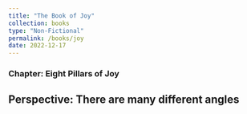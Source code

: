 ```yaml
---
title: "The Book of Joy"
collection: books
type: "Non-Fictional"
permalink: /books/joy
date: 2022-12-17
---
```


### Chapter: Eight Pillars of Joy

## Perspective: There are many different angles


